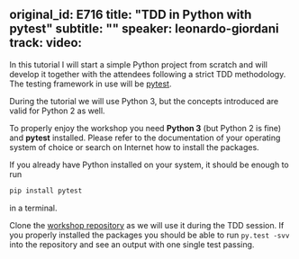 original_id: E716
title: "TDD in Python with pytest"
subtitle: ""
speaker: leonardo-giordani
track: 
video:
---
In this tutorial I will start a simple Python project from scratch and will develop it together with the attendees following a strict TDD methodology. The testing framework in use will be [pytest](https://docs.pytest.org/en/latest/).

During the tutorial we will use Python 3, but the concepts introduced are valid for Python 2 as well.

To properly enjoy the workshop you need **Python 3** (but Python 2 is fine) and **pytest** installed. Please refer to the documentation of your operating system of choice or search on Internet how to install the packages.

If you already have Python installed on your system, it should be enough to run

``` sh
pip install pytest
```

in a terminal.

Clone the [workshop repository](https://github.com/lgiordani/pytest_tutorial) as we will use it during the TDD session. If you properly installed the packages you should be able to run `py.test -svv` into the repository and see an output with one single test passing.

